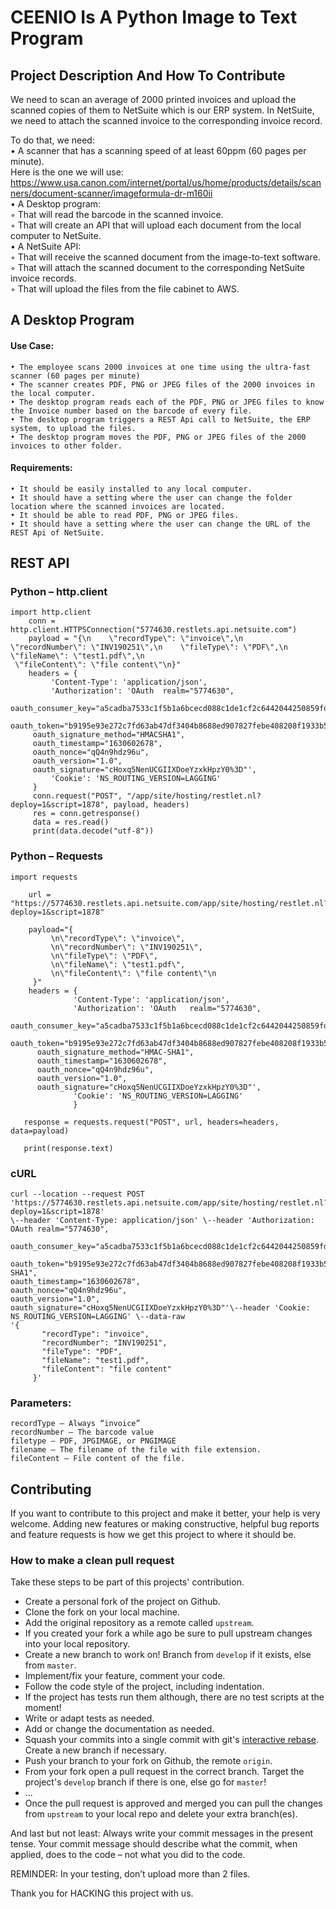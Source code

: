 # CEENIO Is A Python Image to Text Program

## Project Description And How To Contribute

We need to scan an average of 2000 printed invoices and upload the scanned copies of them to NetSuite which is our ERP system. 
In NetSuite, we need to attach the scanned invoice to the corresponding invoice record.

To do that, we need: <br/>
      • A scanner that has a scanning speed of at least 60ppm (60 pages per minute). <br/>
         Here is the one we will use: https://www.usa.canon.com/internet/portal/us/home/products/details/scanners/document-scanner/imageformula-dr-m160ii <br/>
      • A Desktop program: <br/>
          ◦ That will read the barcode in the scanned invoice. <br/>
          ◦ That will create an API that will upload each document from the local computer to NetSuite. <br/>
      • A NetSuite API: <br/>
          ◦ That will receive the scanned document from the image-to-text software. <br/>
          ◦ That will attach the scanned document to the corresponding NetSuite invoice records. <br/>
          ◦ That will upload the files from the file cabinet to AWS.

## A Desktop Program

#### Use Case:
    • The employee scans 2000 invoices at one time using the ultra-fast scanner (60 pages per minute)
    • The scanner creates PDF, PNG or JPEG files of the 2000 invoices in the local computer.
    • The desktop program reads each of the PDF, PNG or JPEG files to know the Invoice number based on the barcode of every file.
    • The desktop program triggers a REST Api call to NetSuite, the ERP system, to upload the files.
    • The desktop program moves the PDF, PNG or JPEG files of the 2000 invoices to other folder.

#### Requirements:
    • It should be easily installed to any local computer.
    • It should have a setting where the user can change the folder location where the scanned invoices are located.
    • It should be able to read PDF, PNG or JPEG files.
    • It should have a setting where the user can change the URL of the REST Api of NetSuite.





## REST API

### Python – http.client

	import http.client
        conn = http.client.HTTPSConnection("5774630.restlets.api.netsuite.com")
        payload = "{\n    \"recordType\": \"invoice\",\n    \"recordNumber\": \"INV190251\",\n    \"fileType\": \"PDF\",\n    \"fileName\": \"test1.pdf\",\n    
	 \"fileContent\": \"file content\"\n}"
        headers = {
             'Content-Type': 'application/json',
             'Authorization': 'OAuth  realm="5774630",
	     oauth_consumer_key="a5cadba7533c1f5b1a6bcecd088c1de1cf2c6442044250859fdaf5d6a3327fd4",
	     oauth_token="b9195e93e272c7fd63ab47df3404b8688ed907827febe408208f1933b58e3f35",
	     oauth_signature_method="HMACSHA1",
	     oauth_timestamp="1630602678",
	     oauth_nonce="qQ4n9hdz96u",
	     oauth_version="1.0",
	     oauth_signature="cHoxq5NenUCGIIXDoeYzxkHpzY0%3D"',
             'Cookie': 'NS_ROUTING_VERSION=LAGGING'
         }
         conn.request("POST", "/app/site/hosting/restlet.nl?deploy=1&script=1878", payload, headers)
         res = conn.getresponse()
         data = res.read()
         print(data.decode("utf-8"))


### Python – Requests

	import requests

        url = "https://5774630.restlets.api.netsuite.com/app/site/hosting/restlet.nl?deploy=1&script=1878"

        payload="{
	         \n\"recordType\": \"invoice\",
	         \n\"recordNumber\": \"INV190251\",
	         \n\"fileType\": \"PDF\",
	         \n\"fileName\": \"test1.pdf\",
	         \n\"fileContent\": \"file content\"\n
		 }"
        headers = {
                  'Content-Type': 'application/json',
                  'Authorization': 'OAuth   realm="5774630",
		  oauth_consumer_key="a5cadba7533c1f5b1a6bcecd088c1de1cf2c6442044250859fdaf5d6a3327fd4",
		  oauth_token="b9195e93e272c7fd63ab47df3404b8688ed907827febe408208f1933b58e3f35",
		  oauth_signature_method="HMAC-SHA1",
		  oauth_timestamp="1630602678",
		  oauth_nonce="qQ4n9hdz96u",
		  oauth_version="1.0",
		  oauth_signature="cHoxq5NenUCGIIXDoeYzxkHpzY0%3D"',
                  'Cookie': 'NS_ROUTING_VERSION=LAGGING'
                  }

       response = requests.request("POST", url, headers=headers, data=payload)

       print(response.text)


### cURL

	curl --location --request POST 'https://5774630.restlets.api.netsuite.com/app/site/hosting/restlet.nl?deploy=1&script=1878'
	\--header 'Content-Type: application/json' \--header 'Authorization: OAuth realm="5774630",
        oauth_consumer_key="a5cadba7533c1f5b1a6bcecd088c1de1cf2c6442044250859fdaf5d6a3327fd4",
        oauth_token="b9195e93e272c7fd63ab47df3404b8688ed907827febe408208f1933b58e3f35",oauth_signature_method="HMAC-SHA1",
	oauth_timestamp="1630602678",
	oauth_nonce="qQ4n9hdz96u",
	oauth_version="1.0",
	oauth_signature="cHoxq5NenUCGIIXDoeYzxkHpzY0%3D"'\--header 'Cookie: NS_ROUTING_VERSION=LAGGING' \--data-raw 
	'{
           "recordType": "invoice",
           "recordNumber": "INV190251",
           "fileType": "PDF",
           "fileName": "test1.pdf",
           "fileContent": "file content"
         }'


### Parameters:

	recordType – Always “invoice”
	recordNumber – The barcode value
	filetype – PDF, JPGIMAGE, or PNGIMAGE
	filename – The filename of the file with file extension.
	fileContent – File content of the file.


## Contributing

If you want to contribute to this project and make it better, your help is very welcome. 
Adding new features or making constructive, helpful bug reports and feature requests is how we get this project to where it should be.

### How to make a clean pull request

Take these steps to be part of this projects' contribution.

- Create a personal fork of the project on Github.
- Clone the fork on your local machine.
- Add the original repository as a remote called `upstream`.
- If you created your fork a while ago be sure to pull upstream changes into your local repository.
- Create a new branch to work on! Branch from `develop` if it exists, else from `master`.
- Implement/fix your feature, comment your code.
- Follow the code style of the project, including indentation.
- If the project has tests run them although, there are no test scripts at the moment!
- Write or adapt tests as needed.
- Add or change the documentation as needed.
- Squash your commits into a single commit with git's [interactive rebase](https://help.github.com/articles/interactive-rebase). Create a new branch if necessary.
- Push your branch to your fork on Github, the remote `origin`.
- From your fork open a pull request in the correct branch. Target the project's `develop` branch if there is one, else go for `master`!
- ...
- Once the pull request is approved and merged you can pull the changes from `upstream` to your local repo and delete
your extra branch(es).

And last but not least: Always write your commit messages in the present tense. 
Your commit message should describe what the commit, when applied, does to the code – not what you did to the code.


REMINDER: In your testing, don’t upload more than 2 files.

Thank you for HACKING this project with us.
